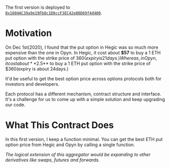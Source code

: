 The first version is deployed to [`0x1604AC39a9e19Fb8c1D8ccF3EC42e80D69f4d400`](https://etherscan.io/tx/0x404cf70bda1cca4e7519579c0e601b112eb88b29f2d0df5faa59f43c4ccb83ab).

# Motivation

On Dec 1st(2020), I found that the put option in Hegic was so much more expensive than the one in Opyn. In Hegic, it cost about **$57** to buy a 1 ETH put option with the strike price of $360(expiry is 21 days.) Whereas, in Opyn, it cost about **$2.5** to buy a 1 ETH put option with the strike price of $360(expiry is about 24days.)

It'd be useful to get the best option price across options protocols both for investors and developers.

Each protocol has a different mechanism, contract structure and interface. It's a challenge for us to come up with a simple solution and keep upgrading our code.

# What This Contract Does

In this first version, I keep a function minimal. You can get the best ETH put option price from Hegic and Opyn by calling a single function.

_The logical extension of this aggregator would be expanding to other derivatives like swaps, futures and forwards._
